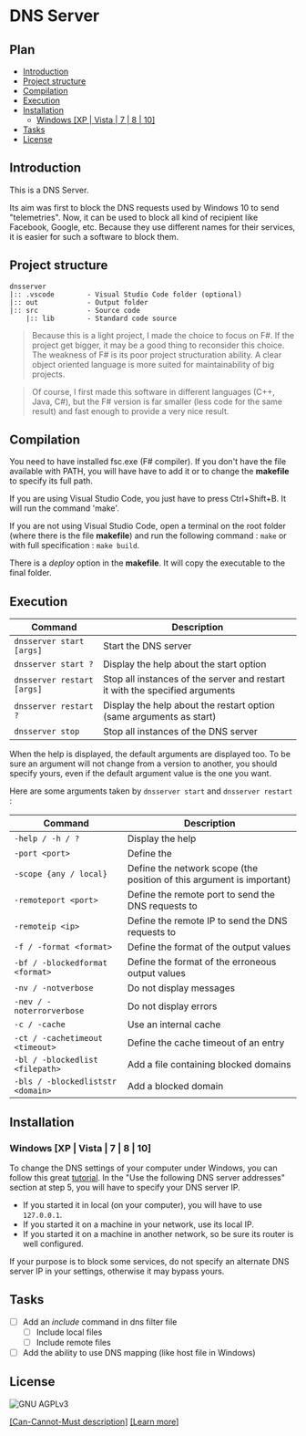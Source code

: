 # DNS Server

## Plan

- [Introduction](#introduction)
- [Project structure](#project-structure)
- [Compilation](#compilation)
- [Execution](#execution)
- [Installation](#installation)
  - [Windows [XP | Vista | 7 | 8 | 10]](#installation-windows)
- [Tasks](#tasks)
- [License](#license)

## <a name="information"></a> Introduction

This is a DNS Server.

Its aim was first to block the DNS requests used by Windows 10
to send "telemetries". Now, it can be used to block all kind
of recipient like Facebook, Google, etc. Because they use
different names for their services, it is easier for such a
software to block them.

## <a name="project-structure"></a> Project structure

```
dnsserver
|:: .vscode        - Visual Studio Code folder (optional)
|:: out            - Output folder
|:: src            - Source code
    |:: lib        - Standard code source
```

> Because this is a light project, I made the choice to
focus on F#. If the project get bigger, it may be a good
thing to reconsider this choice. The weakness of F# is its
poor project structuration ability. A clear object oriented
language is more suited for maintainability of big projects.

> Of course, I first made this software in different languages
(C++, Java, C#), but the F# version is far smaller (less
code for the same result) and fast enough to provide a very
nice result.

## <a name="compilation"></a> Compilation

You need to have installed fsc.exe (F# compiler). If you don't
have the file available with PATH, you will have have to add
it or to change the **makefile** to specify its full path.

If you are using Visual Studio Code, you just have to press
Ctrl+Shift+B. It will run the command 'make'.

If you are not using Visual Studio Code, open a terminal on
the root folder (where there is the file **makefile**) and run
the following command : ` make ` or with full specification :
` make build `.

There is a *deploy* option in the **makefile**. It will copy
the executable to the final folder.

## <a name="execution"></a> Execution

| Command | Description |
| --- | --- |
| `dnsserver start [args]` | Start the DNS server |
| `dnsserver start ?` | Display the help about the start option |
| `dnsserver restart [args]` | Stop all instances of the server and restart it with the specified arguments |
| `dnsserver restart ?` | Display the help about the restart option (same arguments as start) |
| `dnsserver stop` | Stop all instances of the DNS server |

When the help is displayed, the default arguments are displayed too.
To be sure an argument will not change from a version to another, you
should specify yours, even if the default argument value is the one you
want.

Here are some arguments taken by `dnsserver start` and `dnsserver restart` :

| Command | Description |
| --- | --- |
| `-help / -h / ?` | Display the help |
| `-port <port>` | Define the  |
| `-scope {any / local}` | Define the network scope (the position of this argument is important) |
| `-remoteport <port>` | Define the remote port to send the DNS requests to |
| `-remoteip <ip>` | Define the remote IP to send the DNS requests to |
| `-f / -format <format>` | Define the format of the output values |
| `-bf / -blockedformat <format>` | Define the format of the erroneous output values |
| `-nv / -notverbose` | Do not display messages |
| `-nev / -noterrorverbose` | Do not display errors |
| `-c / -cache` | Use an internal cache |
| `-ct / -cachetimeout <timeout>` | Define the cache timeout of an entry |
| `-bl / -blockedlist <filepath>` | Add a file containing blocked domains |
| `-bls / -blockedliststr <domain>` | Add a blocked domain |

## <a name="installation"></a> Installation

### <a name="installation-windows"></a> Windows [XP | Vista | 7 | 8 | 10]

To change the DNS settings of your computer under Windows, you can
follow this great [tutorial](http://mintywhite.com/windows-7/change-dns-server-windows-7/).
In the "Use the following DNS server addresses" section at step 5,
you will have to specify your DNS server IP.

- If you started it in local (on your computer), you will have to use `127.0.0.1`.
- If you started it on a machine in your network, use its local IP.
- If you started it on a machine in another network, so be sure its router is well configured.

If your purpose is to block some services, do not specify an alternate DNS server
IP in your settings, otherwise it may bypass yours.

## <a name="tasks"></a> Tasks

- [ ] Add an *include* command in dns filter file
  - [ ] Include local files
  - [ ] Include remote files
- [ ] Add the ability to use DNS mapping (like host file in Windows)

## <a name="license"></a> License

![GNU AGPLv3](https://www.gnu.org/graphics/agplv3-155x51.png)

[[Can-Cannot-Must description]](https://www.tldrlegal.com/l/agpl3)
[[Learn more]](http://www.gnu.org/licenses/agpl-3.0.html)
